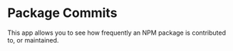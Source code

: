# Package Commits

This app allows you to see how frequently an NPM package is contributed to, or maintained.
